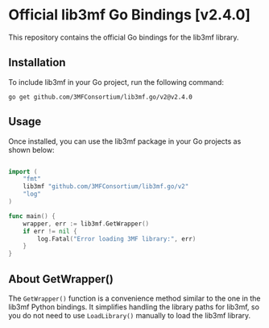 Official lib3mf Go Bindings [v2.4.0]
=====================================

This repository contains the official Go bindings for the lib3mf library.

## Installation

To include lib3mf in your Go project, run the following command:

```shell
go get github.com/3MFConsortium/lib3mf.go/v2@v2.4.0
```


## Usage

Once installed, you can use the lib3mf package in your Go projects as shown below:

```go

import (
	"fmt"
	lib3mf "github.com/3MFConsortium/lib3mf.go/v2"
	"log"
)

func main() {
	wrapper, err := lib3mf.GetWrapper()
	if err != nil {
		log.Fatal("Error loading 3MF library:", err)
	}
}

```

## About GetWrapper()

The `GetWrapper()` function is a convenience method similar to the one in the lib3mf Python bindings. It simplifies handling the library paths for lib3mf, so you do not need to use `LoadLibrary()` manually to load the lib3mf library.

